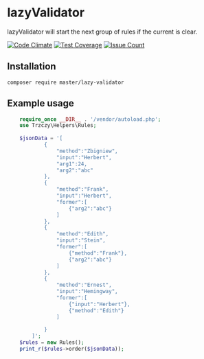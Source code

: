 # lazyValidator
lazyValidator will start the next group of rules if the current is clear.

[![Code Climate](https://codeclimate.com/github/trzczy/lazyValidator/badges/gpa.svg)](https://codeclimate.com/github/trzczy/lazyValidator)
[![Test Coverage](https://codeclimate.com/github/trzczy/lazyValidator/badges/coverage.svg)](https://codeclimate.com/github/trzczy/lazyValidator/coverage)
[![Issue Count](https://codeclimate.com/github/trzczy/lazyValidator/badges/issue_count.svg)](https://codeclimate.com/github/trzczy/lazyValidator)
## Installation
`composer require master/lazy-validator`

## Example usage
```php
    require_once __DIR__ . '/vendor/autoload.php';
    use Trzczy\Helpers\Rules;
    
    $jsonData = '[
            {
                "method":"Zbigniew",
                "input":"Herbert",
                "arg1":24,
                "arg2":"abc"
            },
            {
                "method":"Frank",
                "input":"Herbert",
                "former":[
                    {"arg2":"abc"}
                ]
            },
            {
                "method":"Edith",
                "input":"Stein",
                "former":[
                    {"method":"Frank"},
                    {"arg2":"abc"}
                ]
            },
            {
                "method":"Ernest",
                "input":"Hemingway",
                "former":[
                    {"input":"Herbert"},
                    {"method":"Edith"}
                ]
    
            }
        ]';
    $rules = new Rules();
    print_r($rules->order($jsonData));
```